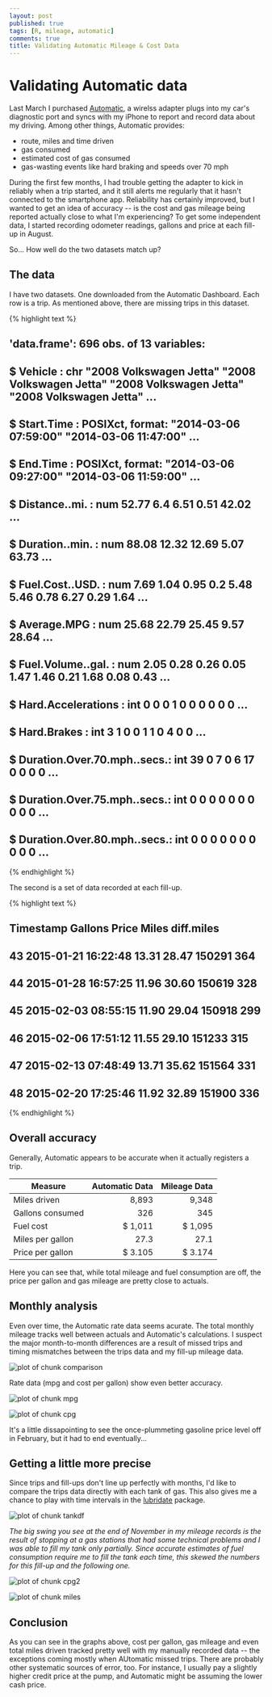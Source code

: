 ```yaml
---
layout: post
published: true
tags: [R, mileage, automatic]
comments: true
title: Validating Automatic Mileage & Cost Data
---
```


# Validating Automatic data

Last March I purchased [Automatic](http://www.automatic.com/), a wirelss adapter plugs into my car's diagnostic port and syncs with my iPhone to report and record data about my driving. Among other things, Automatic provides:

- route, miles and time driven
- gas consumed
- estimated cost of gas consumed
- gas-wasting events like hard braking and speeds over 70 mph

During the first few months, I had trouble getting the adapter to kick in reliably when a trip started, and it still alerts me regularly that it hasn't connected to the smartphone app. Reliability has certainly improved, but I wanted to get an idea of accuracy -- is the cost and gas mileage being reported actually close to what I'm experiencing? To get some independent data, I started recording odometer readings, gallons and price at each fill-up in August.

So... How well do the two datasets match up?



## The data

I have two datasets. One downloaded from the Automatic Dashboard. Each row is a trip. As mentioned above, there are missing trips in this dataset. 


{% highlight text %}
## 'data.frame':	696 obs. of  13 variables:
##  $ Vehicle                    : chr  "2008 Volkswagen Jetta" "2008 Volkswagen Jetta" "2008 Volkswagen Jetta" "2008 Volkswagen Jetta" ...
##  $ Start.Time                 : POSIXct, format: "2014-03-06 07:59:00" "2014-03-06 11:47:00" ...
##  $ End.Time                   : POSIXct, format: "2014-03-06 09:27:00" "2014-03-06 11:59:00" ...
##  $ Distance..mi.              : num  52.77 6.4 6.51 0.51 42.02 ...
##  $ Duration..min.             : num  88.08 12.32 12.69 5.07 63.73 ...
##  $ Fuel.Cost..USD.            : num  7.69 1.04 0.95 0.2 5.48 5.46 0.78 6.27 0.29 1.64 ...
##  $ Average.MPG                : num  25.68 22.79 25.45 9.57 28.64 ...
##  $ Fuel.Volume..gal.          : num  2.05 0.28 0.26 0.05 1.47 1.46 0.21 1.68 0.08 0.43 ...
##  $ Hard.Accelerations         : int  0 0 0 1 0 0 0 0 0 0 ...
##  $ Hard.Brakes                : int  3 1 0 0 1 1 0 4 0 0 ...
##  $ Duration.Over.70.mph..secs.: int  39 0 7 0 6 17 0 0 0 0 ...
##  $ Duration.Over.75.mph..secs.: int  0 0 0 0 0 0 0 0 0 0 ...
##  $ Duration.Over.80.mph..secs.: int  0 0 0 0 0 0 0 0 0 0 ...
{% endhighlight %}

The second is a set of data recorded at each fill-up. 


{% highlight text %}
##              Timestamp Gallons Price  Miles diff.miles
## 43 2015-01-21 16:22:48   13.31 28.47 150291        364
## 44 2015-01-28 16:57:25   11.96 30.60 150619        328
## 45 2015-02-03 08:55:15   11.90 29.04 150918        299
## 46 2015-02-06 17:51:12   11.55 29.10 151233        315
## 47 2015-02-13 07:48:49   13.71 35.62 151564        331
## 48 2015-02-20 17:25:46   11.92 32.89 151900        336
{% endhighlight %}

## Overall accuracy

Generally, Automatic appears to be accurate when it actually registers a trip. 



| Measure           | Automatic Data | Mileage Data |
| ------------------|---------------:| ------------:|
| Miles driven      | 8,893 | 9,348 |
| Gallons consumed  | 326 | 345 |
| Fuel cost | $ 1,011 | $ 1,095 |
| Miles per gallon | 27.3 | 27.1 |
| Price per gallon | $ 3.105 | $ 3.174 |

Here you can see that, while total mileage and fuel consumption are off, the price per gallon and gas mileage are pretty close to actuals.

## Monthly analysis

Even over time, the Automatic rate data seems acurate. The total monthly mileage tracks well between actuals and Automatic's calculations. I suspect the major month-to-month differences are a result of missed trips and timing mismatches between the trips data and my fill-up mileage data.

![plot of chunk comparison](/images/2015-02-28-validating-automatic-mileage-data/comparison.png) 

Rate data (mpg and cost per gallon) show even better accuracy.

![plot of chunk mpg](/images/2015-02-28-validating-automatic-mileage-data/mpg.png) 

![plot of chunk cpg](/images/2015-02-28-validating-automatic-mileage-data/cpg.png) 

It's a little dissapointing to see the once-plummeting gasoline price level off in February, but it had to end eventually...

## Getting a little more precise

Since trips and fill-ups don't line up perfectly with months, I'd like to compare the trips data directly with each tank of gas. This also gives me a chance to play with time intervals in the [lubridate](http://cran.r-project.org/web/packages/lubridate/index.html) package.



![plot of chunk tankdf](/images/2015-02-28-validating-automatic-mileage-data/tankdf.png) 

*The big swing you see at the end of November in my mileage records is the result of stopping at a gas stations that had some technical problems and I was able to fill my tank only partially. Since accurate estimates of fuel consumption require me to fill the tank each time, this skewed the numbers for this fill-up and the following one.*

![plot of chunk cpg2](/images/2015-02-28-validating-automatic-mileage-data/cpg2.png) 

![plot of chunk miles](/images/2015-02-28-validating-automatic-mileage-data/miles.png) 

## Conclusion

As you can see in the graphs above, cost per gallon, gas mileage and even total miles driven tracked pretty well with my manually recorded data -- the exceptions coming mostly when AUtomatic missed trips. There are probably other systematic sources of error, too. For instance, I usually pay a slightly higher credit price at the pump, and Automatic might be assuming the lower cash price.
